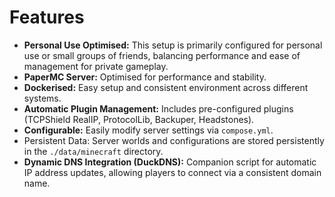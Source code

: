 # Features

* **Personal Use Optimised:** This setup is primarily configured for personal use or small groups of friends, balancing performance and ease of management for private gameplay.
* **PaperMC Server:** Optimised for performance and stability.
* **Dockerised:** Easy setup and consistent environment across different systems.
* **Automatic Plugin Management:** Includes pre-configured plugins (TCPShield RealIP, ProtocolLib, Backuper, Headstones).
* **Configurable:** Easily modify server settings via `compose.yml`.
* Persistent Data: Server worlds and configurations are stored persistently in the `./data/minecraft` directory.
* **Dynamic DNS Integration (DuckDNS):** Companion script for automatic IP address updates, allowing players to connect via a consistent domain name.
